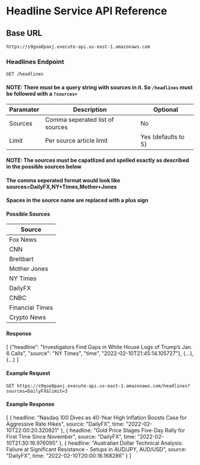 # Headline Service API Reference
## Base URL
`https://s9goa8paxj.execute-api.us-east-1.amazonaws.com`

### Headlines Endpoint
`GET /headlines`

#### NOTE: There must be a query string with sources in it. So `/headlines` must be followed with a `?sources=`

| Paramater | Description | Optional |
| ------ | ------ | ------ |
| Sources | Comma seperated list of sources | No
| Limit | Per source article limit | Yes (defaults to 5)

#### NOTE: The sources must be capatlized and spelled exactly as described in the possible sources below
#### The comma seperated format would look like sources=DailyFX,NY+Times,Mother+Jones
#### Spaces in the source name are replaced with a plus sign

#### Possible Sources
| Source |
| ------ |
| Fox News |
| CNN | 
| Breitbart |
| Mother Jones | 
| NY Times |
| DailyFX | 
| CNBC |
| Financial Times |
| Crypto News |

#### Response
[
    {"headline": "Investigators Find Gaps in White House Logs of Trump’s Jan. 6 Calls",
    "source": "NY Times",
    "time", "2022-02-10T21:45:14.105727"},
    {...},
    {...}
]


#### Example Request
`GET https://s9goa8paxj.execute-api.us-east-1.amazonaws.com/headlines?sources=DailyFX&limit=3`

#### Example Response
[
    {
    headline: "Nasdaq 100 Dives as 40-Year High Inflation Boosts Case for Aggressive Rate Hikes",
    source: "DailyFX",
    time: "2022-02-10T22:00:20.320921"
    },
    {
    headline: "Gold Price Stages Five-Day Rally for First Time Since November",
    source: "DailyFX",
    time: "2022-02-10T21:30:16.976095"
    },
    {
    headline: "Australian Dollar Technical Analysis: Failure at Significant Resistance - Setups in AUD/JPY, AUD/USD",
    source: "DailyFX",
    time: "2022-02-10T20:00:16.168286"
    }
]
